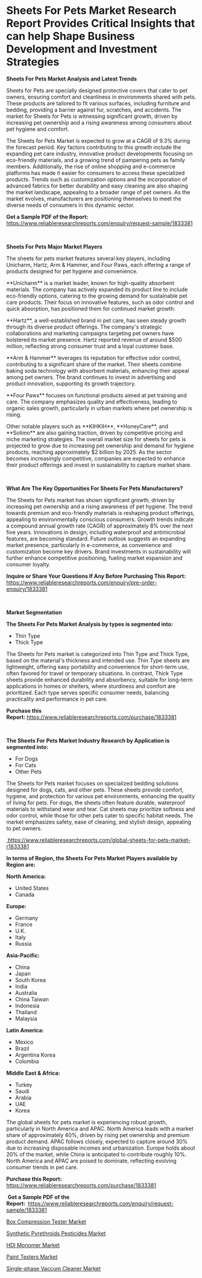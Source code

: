 <p><h1>Sheets For Pets Market Research Report Provides Critical Insights that can help Shape Business Development and Investment Strategies</h1></p><p><strong>Sheets For Pets Market Analysis and Latest Trends</strong></p>
<p><p>Sheets for Pets are specially designed protective covers that cater to pet owners, ensuring comfort and cleanliness in environments shared with pets. These products are tailored to fit various surfaces, including furniture and bedding, providing a barrier against fur, scratches, and accidents. The market for Sheets for Pets is witnessing significant growth, driven by increasing pet ownership and a rising awareness among consumers about pet hygiene and comfort.</p><p>The Sheets for Pets Market is expected to grow at a CAGR of 9.3% during the forecast period. Key factors contributing to this growth include the expanding pet care industry, innovative product developments focusing on eco-friendly materials, and a growing trend of pampering pets as family members. Additionally, the rise of online shopping and e-commerce platforms has made it easier for consumers to access these specialized products. Trends such as customization options and the incorporation of advanced fabrics for better durability and easy cleaning are also shaping the market landscape, appealing to a broader range of pet owners. As the market evolves, manufacturers are positioning themselves to meet the diverse needs of consumers in this dynamic sector.</p></p>
<p><strong>Get a Sample PDF of the Report:&nbsp;</strong> <a href="https://www.reliableresearchreports.com/enquiry/request-sample/1833381?utm_campaign=3&utm_medium=2&utm_source=Github&utm_content=ia&utm_term=17102024&utm_id=sheets-for-pets">https://www.reliableresearchreports.com/enquiry/request-sample/1833381</a></p>
<p>&nbsp;</p>
<p><strong>Sheets For Pets Major Market Players</strong></p>
<p><p>The sheets for pets market features several key players, including Unicharm, Hartz, Arm & Hammer, and Four Paws, each offering a range of products designed for pet hygiene and convenience.</p><p>**Unicharm** is a market leader, known for high-quality absorbent materials. The company has actively expanded its product line to include eco-friendly options, catering to the growing demand for sustainable pet care products. Their focus on innovative features, such as odor control and quick absorption, has positioned them for continued market growth.</p><p>**Hartz**, a well-established brand in pet care, has seen steady growth through its diverse product offerings. The company's strategic collaborations and marketing campaigns targeting pet owners have bolstered its market presence. Hartz reported revenue of around $500 million, reflecting strong consumer trust and a loyal customer base.</p><p>**Arm & Hammer** leverages its reputation for effective odor control, contributing to a significant share of the market. Their sheets combine baking soda technology with absorbent materials, enhancing their appeal among pet owners. The brand continues to invest in advertising and product innovation, supporting its growth trajectory.</p><p>**Four Paws** focuses on functional products aimed at pet training and care. The company emphasizes quality and effectiveness, leading to organic sales growth, particularly in urban markets where pet ownership is rising.</p><p>Other notable players such as **KIHKIH**, **HoneyCare**, and **Solimo** are also gaining traction, driven by competitive pricing and niche marketing strategies. The overall market size for sheets for pets is projected to grow due to increasing pet ownership and demand for hygiene products, reaching approximately $2 billion by 2025. As the sector becomes increasingly competitive, companies are expected to enhance their product offerings and invest in sustainability to capture market share.</p></p>
<p>&nbsp;</p>
<p><strong>What Are The Key Opportunities For Sheets For Pets Manufacturers?</strong></p>
<p><p>The Sheets for Pets market has shown significant growth, driven by increasing pet ownership and a rising awareness of pet hygiene. The trend towards premium and eco-friendly materials is reshaping product offerings, appealing to environmentally conscious consumers. Growth trends indicate a compound annual growth rate (CAGR) of approximately 8% over the next five years. Innovations in design, including waterproof and antimicrobial features, are becoming standard. Future outlook suggests an expanding market presence, particularly in e-commerce, as convenience and customization become key drivers. Brand investments in sustainability will further enhance competitive positioning, fueling market expansion and consumer loyalty.</p></p>
<p><strong>Inquire or Share Your Questions If Any Before Purchasing This Report:</strong> <a href="https://www.reliableresearchreports.com/enquiry/pre-order-enquiry/1833381?utm_campaign=3&utm_medium=2&utm_source=Github&utm_content=ia&utm_term=17102024&utm_id=sheets-for-pets">https://www.reliableresearchreports.com/enquiry/pre-order-enquiry/1833381</a></p>
<p>&nbsp;</p>
<p><strong>Market Segmentation</strong></p>
<p><strong>The Sheets For Pets Market Analysis by types is segmented into:</strong></p>
<p><ul><li>Thin Type</li><li>Thick Type</li></ul></p>
<p><p>The Sheets for Pets market is categorized into Thin Type and Thick Type, based on the material's thickness and intended use. Thin Type sheets are lightweight, offering easy portability and convenience for short-term use, often favored for travel or temporary situations. In contrast, Thick Type sheets provide enhanced durability and absorbency, suitable for long-term applications in homes or shelters, where sturdiness and comfort are prioritized. Each type serves specific consumer needs, balancing practicality and performance in pet care.</p></p>
<p><strong>Purchase this Report:&nbsp;</strong><a href="https://www.reliableresearchreports.com/purchase/1833381?utm_campaign=3&utm_medium=2&utm_source=Github&utm_content=ia&utm_term=17102024&utm_id=sheets-for-pets">https://www.reliableresearchreports.com/purchase/1833381</a></p>
<p>&nbsp;</p>
<p><strong>The Sheets For Pets Market Industry Research by Application is segmented into:</strong></p>
<p><ul><li>For Dogs</li><li>For Cats</li><li>Other Pets</li></ul></p>
<p><p>The Sheets for Pets market focuses on specialized bedding solutions designed for dogs, cats, and other pets. These sheets provide comfort, hygiene, and protection for various pet environments, enhancing the quality of living for pets. For dogs, the sheets often feature durable, waterproof materials to withstand wear and tear. Cat sheets may prioritize softness and odor control, while those for other pets cater to specific habitat needs. The market emphasizes safety, ease of cleaning, and stylish design, appealing to pet owners.</p></p>
<p><a href="https://www.reliableresearchreports.com/global-sheets-for-pets-market-r1833381?utm_campaign=3&utm_medium=2&utm_source=Github&utm_content=ia&utm_term=17102024&utm_id=sheets-for-pets">&nbsp;https://www.reliableresearchreports.com/global-sheets-for-pets-market-r1833381</a></p>
<p><strong>In terms of Region, the Sheets For Pets Market Players available by Region are:</strong></p>
<p>
    <p> <strong> North America: </strong>
        <ul>
            <li>United States</li>
            <li>Canada</li>
        </ul>
        </p> 
    <p> <strong> Europe: </strong>
        <ul>
            <li>Germany</li>
            <li>France</li>
            <li>U.K.</li>
            <li>Italy</li>
            <li>Russia</li>
        </ul>
        </p> 
    <p> <strong> Asia-Pacific: </strong>
        <ul>
            <li>China</li>
            <li>Japan</li>
            <li>South Korea</li>
            <li>India</li>
            <li>Australia</li>
            <li>China Taiwan</li>
            <li>Indonesia</li>
            <li>Thailand</li>
            <li>Malaysia</li>
        </ul>
        </p> 
    <p> <strong> Latin America: </strong>
        <ul>
            <li>Mexico</li>
            <li>Brazil</li>
            <li>Argentina Korea</li>
            <li>Colombia</li>
        </ul>
        </p> 
    <p> <strong> Middle East & Africa: </strong>
        <ul>
            <li>Turkey</li>
            <li>Saudi</li>
            <li>Arabia</li>
            <li>UAE</li>
            <li>Korea</li>
        </ul>
    </p>
    </p>
<p><p>The global sheets for pets market is experiencing robust growth, particularly in North America and APAC. North America leads with a market share of approximately 40%, driven by rising pet ownership and premium product demand. APAC follows closely, expected to capture around 30% due to increasing disposable incomes and urbanization. Europe holds about 20% of the market, while China is anticipated to contribute roughly 10%. North America and APAC are poised to dominate, reflecting evolving consumer trends in pet care.</p></p>
<p><strong>Purchase this Report: </strong><a href="https://www.reliableresearchreports.com/purchase/1833381?utm_campaign=3&utm_medium=2&utm_source=Github&utm_content=ia&utm_term=17102024&utm_id=sheets-for-pets">https://www.reliableresearchreports.com/purchase/1833381</a></p>
<p>&nbsp;<strong>Get a Sample PDF of the Report:&nbsp;&nbsp;</strong><a href="https://www.reliableresearchreports.com/enquiry/request-sample/1833381?utm_campaign=3&utm_medium=2&utm_source=Github&utm_content=ia&utm_term=17102024&utm_id=sheets-for-pets">https://www.reliableresearchreports.com/enquiry/request-sample/1833381</a></p>
<p><strong></strong></p>
<p><p><a href="https://issuu.com/reportprime-2/docs/box-compression-tester-market-size-_71951a26748d36?utm_campaign=3&utm_medium=2&utm_source=Github&utm_content=ia&utm_term=17102024&utm_id=sheets-for-pets">Box Compression Tester Market</a></p><p><a href="https://www.linkedin.com/pulse/market-leaders-laggards-global-synthetic-pyrethroids-pesticides-tfkqe?utm_campaign=3&utm_medium=2&utm_source=Github&utm_content=ia&utm_term=17102024&utm_id=sheets-for-pets">Synthetic Pyrethroids Pesticides Market</a></p><p><a href="https://www.linkedin.com/pulse/hdi-monomer-market-revolution-2024-2031-trends-shaping-q9ace?utm_campaign=3&utm_medium=2&utm_source=Github&utm_content=ia&utm_term=17102024&utm_id=sheets-for-pets">HDI Monomer Market</a></p><p><a href="https://issuu.com/reportprime-2/docs/paint-testers-market-size-2030.pptx_2ffa0c06155621?utm_campaign=3&utm_medium=2&utm_source=Github&utm_content=ia&utm_term=17102024&utm_id=sheets-for-pets">Paint Testers Market</a></p><p><a href="https://github.com/RunaHaque64/Market-Research-Report-List-1/blob/main/single-phase-vaccum-cleaner-market.md?utm_campaign=3&utm_medium=2&utm_source=Github&utm_content=ia&utm_term=17102024&utm_id=sheets-for-pets">Single-phase Vaccum Cleaner Market</a></p></p>